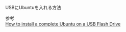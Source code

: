USBにUbuntuを入れる方法

参考  
[How to install a complete Ubuntu on a USB Flash Drive](https://www.fosslinux.com/10212/how-to-install-a-complete-ubuntu-on-a-usb-flash-drive.htm)
